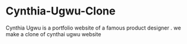 # Cynthia-Ugwu-Clone
Cynthia Ugwu is a  portfolio website of a famous product designer  . we make a clone of cynthai ugwu website
